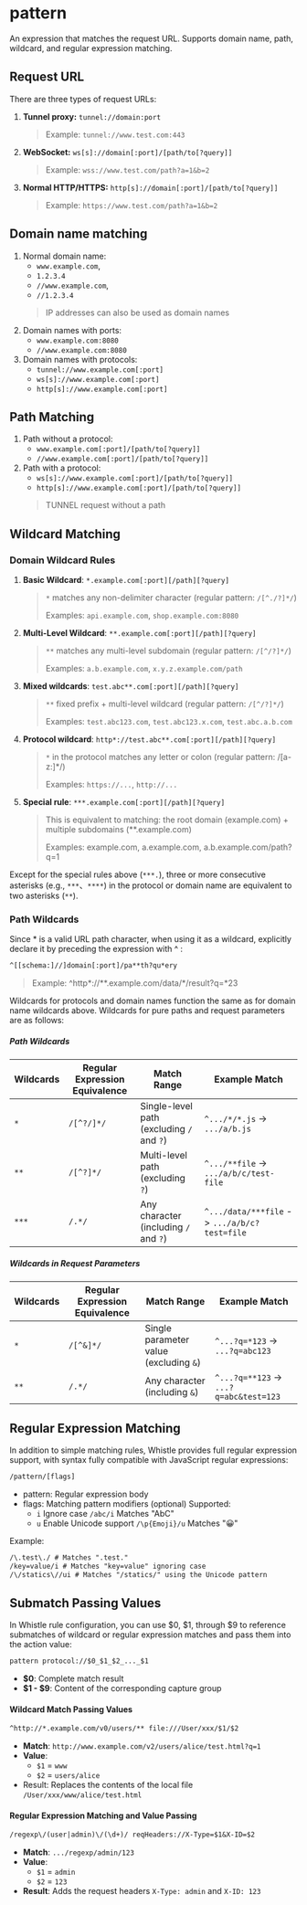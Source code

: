# pattern

An expression that matches the request URL. Supports domain name, path, wildcard, and regular expression matching.

## Request URL

There are three types of request URLs:

1. **Tunnel proxy:** `tunnel://domain:port`
    > Example: `tunnel://www.test.com:443`
2. **WebSocket:** `ws[s]://domain[:port]/[path/to[?query]]`
    > Example: `wss://www.test.com/path?a=1&b=2`
3. **Normal HTTP/HTTPS:** `http[s]://domain[:port]/[path/to[?query]]`
    > Example: `https://www.test.com/path?a=1&b=2`

## Domain name matching
1. Normal domain name:
   - `www.example.com`,
   - `1.2.3.4`
   - `//www.example.com`,
   - `//1.2.3.4`
   > IP addresses can also be used as domain names
2. Domain names with ports:
   - `www.example.com:8080`
   - `//www.example.com:8080`
3. Domain names with protocols:
   - `tunnel://www.example.com[:port]`
   - `ws[s]://www.example.com[:port]`
   - `http[s]://www.example.com[:port]`

## Path Matching
1. Path without a protocol:
   - `www.example.com[:port]/[path/to[?query]]`
   - `//www.example.com[:port]/[path/to[?query]]`
2. Path with a protocol:
   - `ws[s]://www.example.com[:port]/[path/to[?query]]`
   - `http[s]://www.example.com[:port]/[path/to[?query]]`
   > TUNNEL request without a path

## Wildcard Matching

### Domain Wildcard Rules

1. **Basic Wildcard**: `*.example.com[:port][/path][?query]`
    > `*` matches any non-delimiter character (regular pattern: `/[^./?]*/`)
    >
    > Examples: `api.example.com`, `shop.example.com:8080`
2. **Multi-Level Wildcard**: `**.example.com[:port][/path][?query]`
    > `**` matches any multi-level subdomain (regular pattern: `/[^/?]*/`)
    >
    > Examples: `a.b.example.com`, `x.y.z.example.com/path`
3. **Mixed wildcards**: `test.abc**.com[:port][/path][?query]`
    > `**` fixed prefix + multi-level wildcard (regular pattern: `/[^/?]*/`)
    >
    > Examples: `test.abc123.com`, `test.abc123.x.com`, `test.abc.a.b.com`
4. **Protocol wildcard**: `http*://test.abc**.com[:port][/path][?query]`
    > `*` in the protocol matches any letter or colon (regular pattern: /[a-z:]*/)
    >
    > Examples: `https://...`, `http://...`
5. **Special rule**: `***.example.com[:port][/path][?query]`
    > This is equivalent to matching: the root domain (example.com) + multiple subdomains (**.example.com)
    >
    > Examples: example.com, a.example.com, a.b.example.com/path?q=1

Except for the special rules above (`***.`), three or more consecutive asterisks (e.g., `***`、`****`) in the protocol or domain name are equivalent to two asterisks (`**`).

### Path Wildcards
Since * is a valid URL path character, when using it as a wildcard, explicitly declare it by preceding the expression with ^ :

``` txt
^[[schema:]//]domain[:port]/pa**th?qu*ery
```
> Example: ^http*://**.example.com/data/*/result?q=*23

Wildcards for protocols and domain names function the same as for domain name wildcards above. Wildcards for pure paths and request parameters are as follows:

##### Path Wildcards

| Wildcards | Regular Expression Equivalence | Match Range | Example Match |
| ------ | ---------- | --------------------------- | ----------------------------------- |
| `*` | `/[^?/]*/` | Single-level path (excluding `/` and `?`) | `^.../*/*.js` -> `.../a/b.js` |
| `**` | `/[^?]*/` | Multi-level path (excluding `?`) | `^.../**file` -> `.../a/b/c/test-file` |
| `***` | `/.*/` | Any character (including `/` and `?`) | `^.../data/***file` -> `.../a/b/c?test=file` |

##### Wildcards in Request Parameters

| Wildcards | Regular Expression Equivalence | Match Range | Example Match |
| ------ | --------- | -------------------- | ------------------- |
| `*` | `/[^&]*/` | Single parameter value (excluding `&`) | `^...?q=*123` -> `...?q=abc123` |
| `**` | `/.*/` | Any character (including `&`) | `^...?q=**123` -> `...?q=abc&test=123` |

## Regular Expression Matching
In addition to simple matching rules, Whistle provides full regular expression support, with syntax fully compatible with JavaScript regular expressions:
``` txt
/pattern/[flags]
```

- pattern: Regular expression body
- flags: Matching pattern modifiers (optional) Supported:
  - `i` Ignore case `/abc/i` Matches "AbC"
  - `u` Enable Unicode support `/\p{Emoji}/u` Matches "😀"

Example:
``` txt
/\.test\./ # Matches ".test."
/key=value/i # Matches "key=value" ignoring case
/\/statics\//ui # Matches "/statics/" using the Unicode pattern
```

## Submatch Passing Values

In Whistle rule configuration, you can use $0, $1, through $9 to reference submatches of wildcard or regular expression matches and pass them into the action value:

``` txt
pattern protocol://$0_$1_$2_..._$1
```

- **$0**: Complete match result
- **$1 - $9**: Content of the corresponding capture group

#### Wildcard Match Passing Values
``` txt
^http://*.example.com/v0/users/** file:///User/xxx/$1/$2
```

- **Match**: `http://www.example.com/v2/users/alice/test.html?q=1`
- **Value**:
  - `$1` = `www`
  - `$2` = `users/alice`
- Result: Replaces the contents of the local file `/User/xxx/www/alice/test.html`

#### Regular Expression Matching and Value Passing
``` txt
/regexp\/(user|admin)\/(\d+)/ reqHeaders://X-Type=$1&X-ID=$2
```
- **Match**: `.../regexp/admin/123`
- **Value**:
  - `$1` = `admin`
  - `$2` = `123`
- **Result**: Adds the request headers `X-Type: admin` and `X-ID: 123`
